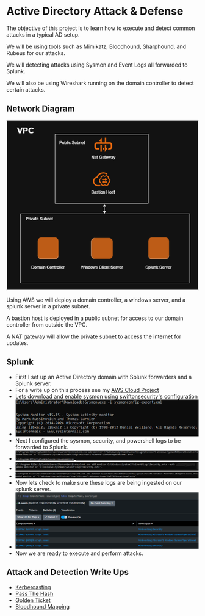# Active Directory Attack & Defense

The objective of this project is to learn how to execute and detect common attacks in a typical AD setup.

We will be using tools such as Mimikatz, Bloodhound, Sharphound, and Rubeus for our attacks. 

We will detecting attacks using Sysmon and Event Logs all forwarded to Splunk. 

We will also be using Wireshark running on the domain controller to detect certain attacks.

## Network Diagram 
![diagram](https://github.com/AlexMc889/Portfolio/blob/main/Active%20Directory%20Attack%20%26%20Defense/Images/Setup/AD%20setup.png)

Using AWS we will deploy a domain controller, a windows server, and a splunk server in a private subnet. 

A bastion host is deployed in a public subnet for access to our domain controller from outside the VPC. 

A NAT gateway will allow the private subnet to access the internet for updates.

## Splunk 
- First I set up an Active Directory domain with Splunk forwarders and a Splunk server.
 - For a write up on this process see my [AWS Cloud Project](https://github.com/AlexMc889/Portfolio/blob/main/AWS%20Cloud%20Project/Write_Up.md) 
- Lets download and enable sysmon using swiftonsecurity's configuration
- ![sysmon](https://github.com/AlexMc889/Portfolio/blob/main/Active%20Directory%20Attack%20%26%20Defense/Images/Setup/setup%20sysmon.png)
- Next I configured the sysmon, security, and powershell logs to be forwarded to Splunk.
- ![sysmon forward](https://github.com/AlexMc889/Portfolio/blob/main/Active%20Directory%20Attack%20%26%20Defense/Images/Setup/add%20monitor%20sysmon.png)
- ![security logs forward](https://github.com/AlexMc889/Portfolio/blob/main/Active%20Directory%20Attack%20%26%20Defense/Images/Setup/add%20monitor%20security%20logs%20.png)
- ![powershell forward logs](https://github.com/AlexMc889/Portfolio/blob/main/Active%20Directory%20Attack%20%26%20Defense/Images/Setup/add%20powershell%20logs.png)
- Now lets check to make sure these logs are being ingested on our splunk server.
- ![splunk logs digested](https://github.com/AlexMc889/Portfolio/blob/main/Active%20Directory%20Attack%20%26%20Defense/Images/Setup/logs%20ingested.png)
- Now we are ready to execute and perform attacks.

## Attack and Detection Write Ups 
- [Kerberoasting](https://github.com/AlexMc889/Portfolio/blob/main/Active%20Directory%20Attack%20%26%20Defense/Images/kerberoast/kerberoast%20writeup)
- [Pass The Hash](https://github.com/AlexMc889/Portfolio/blob/main/Active%20Directory%20Attack%20%26%20Defense/Images/pass%20the%20hash/pass%20the%20hash%20writeup.md)
- [Golden Ticket](https://github.com/AlexMc889/Portfolio/blob/main/Active%20Directory%20Attack%20%26%20Defense/Images/golden%20ticket/golden%20ticket%20writeup.md)
- [Bloodhound Mapping](https://github.com/AlexMc889/Portfolio/blob/main/Active%20Directory%20Attack%20%26%20Defense/Images/Bloodhound/bloodhound%20writeup.md)
